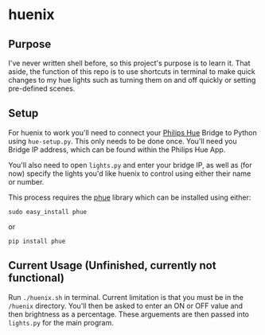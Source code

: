 # huenix

## Purpose

I've never written shell before, so this project's purpose is to learn it. That aside, the function of this repo is to use shortcuts in terminal to make quick changes to my hue lights such as turning them on and off quickly or setting pre-defined scenes.

## Setup

For huenix to work you'll need to connect your [Philips Hue](https://www.philips-hue.com/) Bridge to Python using `hue-setup.py`. This only needs to be done once. You'll need you Bridge IP address, which can be found within the Philips Hue App. 

You'll also need to open `lights.py` and enter your bridge IP, as well as (for now) specify the lights you'd like huenix to control using either their name or number.

This process requires the [phue](https://github.com/studioimaginaire/phue) library which can be installed using either:

```
sudo easy_install phue
```
or
```
pip install phue
```

## Current Usage (Unfinished, currently **not** functional)

Run `./huenix.sh` in terminal. Current limitation is that you must be in the `/huenix` directory. You'll then be asked to enter an ON or OFF value and then brightness as a percentage. These arguements are then passed into `lights.py` for the main program.
